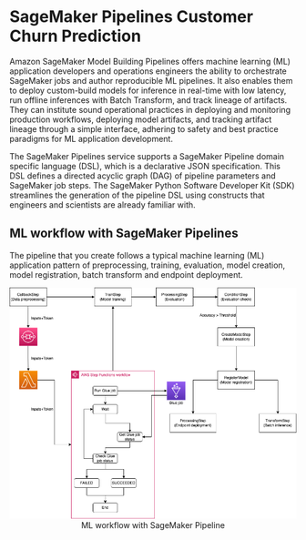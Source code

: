 # SageMaker Pipelines Customer Churn Prediction

Amazon SageMaker Model Building Pipelines offers machine learning (ML) application developers and operations engineers the ability to orchestrate SageMaker jobs and author reproducible ML pipelines. It also enables them to deploy custom-build models for inference in real-time with low latency, run offline inferences with Batch Transform, and track lineage of artifacts. They can institute sound operational practices in deploying and monitoring production workflows, deploying model artifacts, and tracking artifact lineage through a simple interface, adhering to safety and best practice paradigms for ML application development.

The SageMaker Pipelines service supports a SageMaker Pipeline domain specific language (DSL), which is a declarative JSON specification. This DSL defines a directed acyclic graph (DAG) of pipeline parameters and SageMaker job steps. The SageMaker Python Software Developer Kit (SDK) streamlines the generation of the pipeline DSL using constructs that engineers and scientists are already familiar with.

## ML workflow with SageMaker Pipelines
The pipeline that you create follows a typical machine learning (ML) application pattern of preprocessing, training, evaluation, model creation, model registration, batch transform and endpoint deployment.

<div align="center">
    <img width=600 src="images/mlworkflow.png"><figcaption>ML workflow with SageMaker Pipeline</figcaption>
</div>